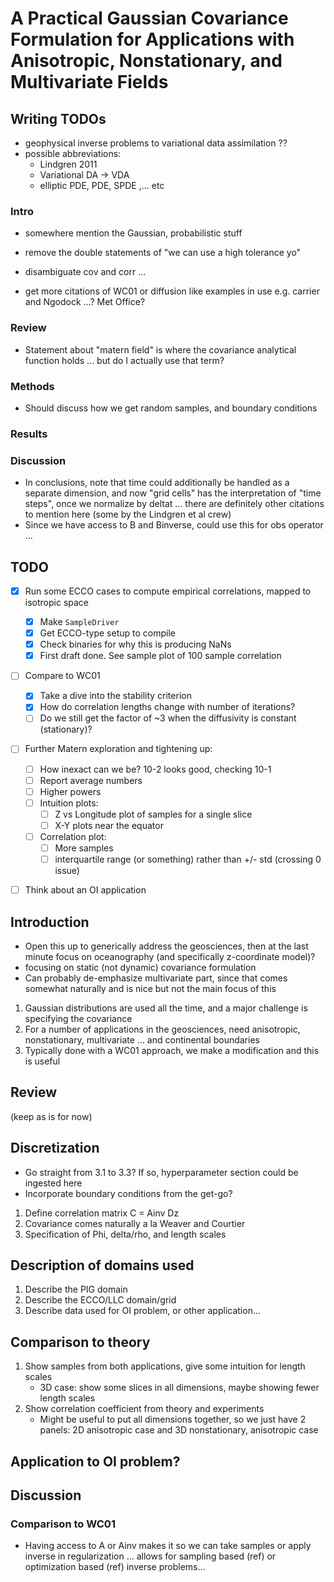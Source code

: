# A Practical Gaussian Covariance Formulation for Applications with Anisotropic, Nonstationary, and Multivariate Fields

## Writing TODOs

- geophysical inverse problems to variational data assimilation ??
- possible abbreviations:
    - Lindgren 2011
    - Variational DA -> VDA
    - elliptic PDE, PDE, SPDE ,... etc


### Intro
- somewhere mention the Gaussian, probabilistic stuff
- remove the double statements of "we can use a high tolerance yo"
- disambiguate cov and corr ...

- get more citations of WC01 or diffusion like examples in use e.g. carrier and
  Ngodock ...? Met Office?


### Review
- Statement about "matern field" is where the covariance analytical function
  holds ... but do I actually use that term?

### Methods
- Should discuss how we get random samples, and boundary conditions

### Results

### Discussion
- In conclusions, note that time could additionally be handled as a separate
  dimension, and now "grid cells" has the interpretation of "time steps", once
  we normalize by deltat ... there are definitely other citations to mention
  here (some by the Lindgren et al crew)
- Since we have access to B and Binverse, could use this for obs operator ...



## TODO

- [x] Run some ECCO cases to compute empirical correlations, mapped to isotropic
  space
    - [x] Make `SampleDriver`
    - [x] Get ECCO-type setup to compile
    - [x] Check binaries for why this is producing NaNs
    - [x] First draft done. See sample plot of 100 sample correlation
- [ ] Compare to WC01
    - [x] Take a dive into the stability criterion
    - [x] How do correlation lengths change with number of iterations?
    - [ ] Do we still get the factor of ~3 when the diffusivity is constant
      (stationary)?
- [ ] Further Matern exploration and tightening up:
    - [ ] How inexact can we be? 10-2 looks good, checking 10-1
    - [ ] Report average numbers
    - [ ] Higher powers
    - [ ] Intuition plots:
        - [ ] Z vs Longitude plot of samples for a single slice
        - [ ] X-Y plots near the equator
    - [ ] Correlation plot:
        - [ ] More samples
        - [ ] interquartile range (or something) rather than +/-
          std (crossing 0 issue)
- [ ] Think about an OI application


## Introduction

- Open this up to generically address the geosciences, then at the last minute
  focus on oceanography (and specifically z-coordinate model)?
- focusing on static (not dynamic) covariance formulation
- Can probably de-emphasize multivariate part, since that comes somewhat
  naturally and is nice but not the main focus of this

1. Gaussian distributions are used all the time, and a major challenge is
   specifying the covariance
2. For a number of applications in the geosciences, need anisotropic,
   nonstationary, multivariate ... and continental boundaries
3. Typically done with a WC01 approach, we make a modification and this is
   useful

## Review

(keep as is for now)

## Discretization

- Go straight from 3.1 to 3.3? If so, hyperparameter section could be ingested
  here
- Incorporate boundary conditions from the get-go?

1. Define correlation matrix C = Ainv Dz
2. Covariance comes naturally a la Weaver and Courtier
3. Specification of Phi, delta/rho, and length scales

## Description of domains used

1. Describe the PIG domain
2. Describe the ECCO/LLC domain/grid
3. Describe data used for OI problem, or other application...

## Comparison to theory

1. Show samples from both applications, give some intuition for length scales
    - 3D case: show some slices in all dimensions, maybe showing fewer length
      scales
2. Show correlation coefficient from theory and experiments
    - Might be useful to put all dimensions together, so we just have 2 panels:
      2D anisotropic case and 3D nonstationary, anisotropic case

## Application to OI problem?


## Discussion

### Comparison to WC01

- Having access to A or Ainv makes it so we can take samples or apply inverse in
  regularization ... allows for sampling based (ref) or optimization based (ref)
  inverse problems...

